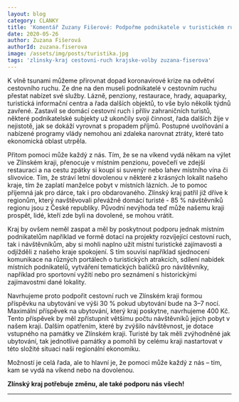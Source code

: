 ```yaml
---
layout: blog
category: CLANKY
title: 'Komentář Zuzany Fišerové: Podpořme podnikatele v turistickém ruchu ve Zlínském kraji – dobrý skutek, který může udělat každý z nás!'
date: 2020-05-26
author: Zuzana Fišerová
authorId: zuzana.fiserova
image: /assets/img/posts/turistika.jpg
tags: 'zlinsky-kraj cestovni-ruch krajske-volby zuzana-fiserova'
---
```


K vlně tsunami můžeme přirovnat dopad koronavirové krize na odvětví cestovního ruchu. Ze dne na den museli podnikatelé v cestovním ruchu přestat nabízet své služby. Lázně, penziony, restaurace, hrady, aquaparky, turistická informační centra a řada dalších objektů, to vše bylo několik týdnů zavřené. Zastavil se domácí cestovní ruch i příliv zahraničních turistů, některé podnikatelské subjekty už ukončily svoji činnost, řada dalších žije v nejistotě, jak se dokáží vyrovnat s propadem příjmů. Postupné uvolňování a nabízené programy vlády nemohou ani zdaleka narovnat ztráty, které tato ekonomická oblast utrpěla.

Přitom pomoci může každý z nás. Tím, že se na víkend vydá někam na výlet ve Zlínském kraji, přenocuje v místním penzionu, povečeří ve zdejší restauraci a na cestu zpátky si koupí si suvenýr nebo lahev místního vína či slivovice. Tím, že stráví letní dovolenou v některé z krásných lokalit našeho kraje, tím že zaplatí manželce pobyt v místních lázních. Je to pomoc příjemná jak pro dárce, tak i pro obdarovaného.  Zlínský kraj patřil již dříve k regionům, který navštěvovali převážně domácí turisté - 85 % návštěvníků regionu jsou z České republiky. Původní nevýhoda teď může našemu kraji prospět, lidé, kteří zde byli na dovolené, se mohou vrátit.

Kraj by ovšem neměl zaspat a měl by poskytnout podporu jednak místním podnikatelům například ve formě dotací na projekty rozvíjející cestovní ruch, tak i návštěvníkům, aby si mohli naplno užít místní turistické zajímavosti a odjížděli z našeho kraje spokojení. S tím souvisí například sjednocení komunikace na různých portálech o turistických atrakcích, sdílení nabídek místních podnikatelů, vytváření tematických balíčků pro návštěvníky, například pro sportovní vyžití nebo pro seznámení s historickými zajímavostmi dané lokality.

Navrhujeme proto podpořit cestovní ruch ve Zlínském kraji formou příspěvku na ubytování ve výši 30 % pokud ubytování bude na 3–7 nocí. Maximální příspěvek na ubytování, který kraj poskytne, navrhujeme 400 Kč. Tento příspěvek by měl zpřístupnit většímu počtu návštěvníků jejich pobyt v našem kraji. Dalším opatřením, které by zvýšilo návštěvnost, je dotace vstupného na památky ve Zlínském kraji. Turisté by tak měli zvýhodněné jak ubytování, tak jednotlivé památky a pomohli by celému kraji nastartovat v této složité situaci naši regionální ekonomiku.

Možností je celá řada, ale to hlavní je, že pomoci může každý z nás – tím, kam se vydá na víkend nebo na dovolenou.

**Zlínský kraj potřebuje změnu, ale také podporu nás všech!** 


---
